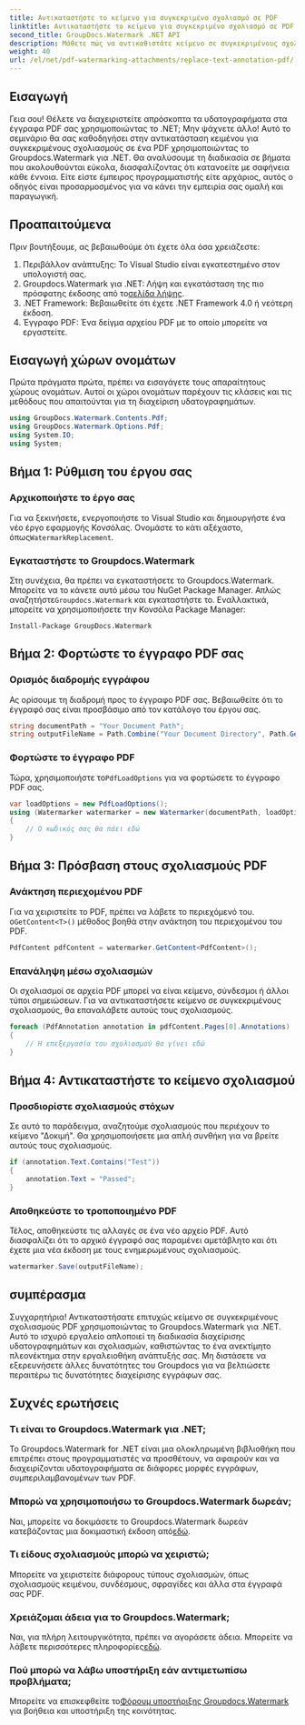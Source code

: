 ```yaml
---
title: Αντικαταστήστε το κείμενο για συγκεκριμένο σχολιασμό σε PDF
linktitle: Αντικαταστήστε το κείμενο για συγκεκριμένο σχολιασμό σε PDF
second_title: GroupDocs.Watermark .NET API
description: Μάθετε πώς να αντικαθιστάτε κείμενο σε συγκεκριμένους σχολιασμούς PDF χρησιμοποιώντας το Groupdocs.Watermark για .NET με αυτόν τον περιεκτικό, βήμα προς βήμα εκμάθηση.
weight: 40
url: /el/net/pdf-watermarking-attachments/replace-text-annotation-pdf/
---
```

## Εισαγωγή
Γεια σου! Θέλετε να διαχειριστείτε απρόσκοπτα τα υδατογραφήματα στα έγγραφα PDF σας χρησιμοποιώντας το .NET; Μην ψάχνετε άλλο! Αυτό το σεμινάριο θα σας καθοδηγήσει στην αντικατάσταση κειμένου για συγκεκριμένους σχολιασμούς σε ένα PDF χρησιμοποιώντας το Groupdocs.Watermark για .NET. Θα αναλύσουμε τη διαδικασία σε βήματα που ακολουθούνται εύκολα, διασφαλίζοντας ότι κατανοείτε με σαφήνεια κάθε έννοια. Είτε είστε έμπειρος προγραμματιστής είτε αρχάριος, αυτός ο οδηγός είναι προσαρμοσμένος για να κάνει την εμπειρία σας ομαλή και παραγωγική.
## Προαπαιτούμενα
Πριν βουτήξουμε, ας βεβαιωθούμε ότι έχετε όλα όσα χρειάζεστε:
1. Περιβάλλον ανάπτυξης: Το Visual Studio είναι εγκατεστημένο στον υπολογιστή σας.
2.  Groupdocs.Watermark για .NET: Λήψη και εγκατάσταση της πιο πρόσφατης έκδοσης από το[σελίδα λήψης](https://releases.groupdocs.com/Watermark/net/).
3. .NET Framework: Βεβαιωθείτε ότι έχετε .NET Framework 4.0 ή νεότερη έκδοση.
4. Έγγραφο PDF: Ένα δείγμα αρχείου PDF με το οποίο μπορείτε να εργαστείτε.
## Εισαγωγή χώρων ονομάτων
Πρώτα πράγματα πρώτα, πρέπει να εισαγάγετε τους απαραίτητους χώρους ονομάτων. Αυτοί οι χώροι ονομάτων παρέχουν τις κλάσεις και τις μεθόδους που απαιτούνται για τη διαχείριση υδατογραφημάτων.
```csharp
using GroupDocs.Watermark.Contents.Pdf;
using GroupDocs.Watermark.Options.Pdf;
using System.IO;
using System;
```
## Βήμα 1: Ρύθμιση του έργου σας
### Αρχικοποιήστε το έργο σας
Για να ξεκινήσετε, ενεργοποιήστε το Visual Studio και δημιουργήστε ένα νέο έργο εφαρμογής Κονσόλας. Ονομάστε το κάτι αξέχαστο, όπως`WatermarkReplacement`.
### Εγκαταστήστε το Groupdocs.Watermark
 Στη συνέχεια, θα πρέπει να εγκαταστήσετε το Groupdocs.Watermark. Μπορείτε να το κάνετε αυτό μέσω του NuGet Package Manager. Απλώς αναζητήστε`Groupdocs.Watermark` και εγκαταστήστε το. Εναλλακτικά, μπορείτε να χρησιμοποιήσετε την Κονσόλα Package Manager:
```shell
Install-Package GroupDocs.Watermark
```
## Βήμα 2: Φορτώστε το έγγραφο PDF σας
### Ορισμός διαδρομής εγγράφου
Ας ορίσουμε τη διαδρομή προς το έγγραφο PDF σας. Βεβαιωθείτε ότι το έγγραφό σας είναι προσβάσιμο από τον κατάλογο του έργου σας.
```csharp
string documentPath = "Your Document Path";
string outputFileName = Path.Combine("Your Document Directory", Path.GetFileName(documentPath));
```
### Φορτώστε το έγγραφο PDF
 Τώρα, χρησιμοποιήστε το`PdfLoadOptions` για να φορτώσετε το έγγραφο PDF σας.
```csharp
var loadOptions = new PdfLoadOptions();
using (Watermarker watermarker = new Watermarker(documentPath, loadOptions))
{
    // Ο κωδικός σας θα πάει εδώ
}
```
## Βήμα 3: Πρόσβαση στους σχολιασμούς PDF
### Ανάκτηση περιεχομένου PDF
 Για να χειριστείτε το PDF, πρέπει να λάβετε το περιεχόμενό του. ο`GetContent<T>()` μέθοδος βοηθά στην ανάκτηση του περιεχομένου του PDF.
```csharp
PdfContent pdfContent = watermarker.GetContent<PdfContent>();
```
### Επανάληψη μέσω σχολιασμών
Οι σχολιασμοί σε αρχεία PDF μπορεί να είναι κείμενο, σύνδεσμοι ή άλλοι τύποι σημειώσεων. Για να αντικαταστήσετε κείμενο σε συγκεκριμένους σχολιασμούς, θα επαναλάβετε αυτούς τους σχολιασμούς.
```csharp
foreach (PdfAnnotation annotation in pdfContent.Pages[0].Annotations)
{
    // Η επεξεργασία του σχολιασμού θα γίνει εδώ
}
```
## Βήμα 4: Αντικαταστήστε το κείμενο σχολιασμού
### Προσδιορίστε σχολιασμούς στόχων
Σε αυτό το παράδειγμα, αναζητούμε σχολιασμούς που περιέχουν το κείμενο "Δοκιμή". Θα χρησιμοποιήσετε μια απλή συνθήκη για να βρείτε αυτούς τους σχολιασμούς.
```csharp
if (annotation.Text.Contains("Test"))
{
    annotation.Text = "Passed";
}
```
### Αποθηκεύστε το τροποποιημένο PDF
Τέλος, αποθηκεύστε τις αλλαγές σε ένα νέο αρχείο PDF. Αυτό διασφαλίζει ότι το αρχικό έγγραφό σας παραμένει αμετάβλητο και ότι έχετε μια νέα έκδοση με τους ενημερωμένους σχολιασμούς.
```csharp
watermarker.Save(outputFileName);
```

## συμπέρασμα
Συγχαρητήρια! Αντικαταστήσατε επιτυχώς κείμενο σε συγκεκριμένους σχολιασμούς PDF χρησιμοποιώντας το Groupdocs.Watermark για .NET. Αυτό το ισχυρό εργαλείο απλοποιεί τη διαδικασία διαχείρισης υδατογραφημάτων και σχολιασμών, καθιστώντας το ένα ανεκτίμητο πλεονέκτημα στην εργαλειοθήκη ανάπτυξής σας. Μη διστάσετε να εξερευνήσετε άλλες δυνατότητες του Groupdocs για να βελτιώσετε περαιτέρω τις δυνατότητες διαχείρισης εγγράφων σας.
## Συχνές ερωτήσεις
### Τι είναι το Groupdocs.Watermark για .NET;
Το Groupdocs.Watermark for .NET είναι μια ολοκληρωμένη βιβλιοθήκη που επιτρέπει στους προγραμματιστές να προσθέτουν, να αφαιρούν και να διαχειρίζονται υδατογραφήματα σε διάφορες μορφές εγγράφων, συμπεριλαμβανομένων των PDF.
### Μπορώ να χρησιμοποιήσω το Groupdocs.Watermark δωρεάν;
 Ναι, μπορείτε να δοκιμάσετε το Groupdocs.Watermark δωρεάν κατεβάζοντας μια δοκιμαστική έκδοση από[εδώ](https://releases.groupdocs.com/).
### Τι είδους σχολιασμούς μπορώ να χειριστώ;
Μπορείτε να χειριστείτε διάφορους τύπους σχολιασμών, όπως σχολιασμούς κειμένου, συνδέσμους, σφραγίδες και άλλα στα έγγραφά σας PDF.
### Χρειάζομαι άδεια για το Groupdocs.Watermark;
 Ναι, για πλήρη λειτουργικότητα, πρέπει να αγοράσετε άδεια. Μπορείτε να λάβετε περισσότερες πληροφορίες[εδώ](https://purchase.groupdocs.com/buy).
### Πού μπορώ να λάβω υποστήριξη εάν αντιμετωπίσω προβλήματα;
 Μπορείτε να επισκεφθείτε το[Φόρουμ υποστήριξης Groupdocs.Watermark](https://forum.groupdocs.com/c/watermark/19) για βοήθεια και υποστήριξη της κοινότητας.
